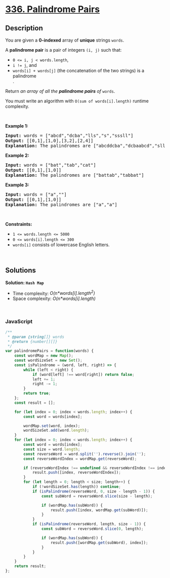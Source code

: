 # [336. Palindrome Pairs](https://leetcode.com/problems/palindrome-pairs)

## Description

<div class="elfjS" data-track-load="description_content"><p>You are given a <strong>0-indexed</strong> array of <strong>unique</strong> strings <code>words</code>.</p>

<p>A <strong>palindrome pair</strong> is a pair of integers <code>(i, j)</code> such that:</p>

<ul>
	<li><code>0 &lt;= i, j &lt; words.length</code>,</li>
	<li><code>i != j</code>, and</li>
	<li><code>words[i] + words[j]</code> (the concatenation of the two strings) is a <span data-keyword="palindrome-string" class=" cursor-pointer relative text-dark-blue-s text-sm"><div class="popover-wrapper inline-block" data-headlessui-state=""><div><div aria-expanded="false" data-headlessui-state="" id="headlessui-popover-button-:rl:"><div>palindrome</div></div><div style="position: fixed; z-index: 40; inset: 0px auto auto 0px; transform: translate(78px, 344px);"></div></div></div></span>.</li>
</ul>

<p>Return <em>an array of all the <strong>palindrome pairs</strong> of </em><code>words</code>.</p>

<p>You must write an algorithm with&nbsp;<code>O(sum of words[i].length)</code>&nbsp;runtime complexity.</p>

<p>&nbsp;</p>
<p><strong class="example">Example 1:</strong></p>

<pre><strong>Input:</strong> words = ["abcd","dcba","lls","s","sssll"]
<strong>Output:</strong> [[0,1],[1,0],[3,2],[2,4]]
<strong>Explanation:</strong> The palindromes are ["abcddcba","dcbaabcd","slls","llssssll"]
</pre>

<p><strong class="example">Example 2:</strong></p>

<pre><strong>Input:</strong> words = ["bat","tab","cat"]
<strong>Output:</strong> [[0,1],[1,0]]
<strong>Explanation:</strong> The palindromes are ["battab","tabbat"]
</pre>

<p><strong class="example">Example 3:</strong></p>

<pre><strong>Input:</strong> words = ["a",""]
<strong>Output:</strong> [[0,1],[1,0]]
<strong>Explanation:</strong> The palindromes are ["a","a"]
</pre>

<p>&nbsp;</p>
<p><strong>Constraints:</strong></p>

<ul>
	<li><code>1 &lt;= words.length &lt;= 5000</code></li>
	<li><code>0 &lt;= words[i].length &lt;= 300</code></li>
	<li><code>words[i]</code> consists of lowercase English letters.</li>
</ul>
</div>

<p>&nbsp;</p>

## Solutions

**Solution: `Hash Map`**
- Time complexity: <em>O(n*words[i].length<sup>2</sup>)</em>
- Space complexity: <em>O(n*words[i].length)</em>

<p>&nbsp;</p>

### **JavaScript**

```js
/**
 * @param {string[]} words
 * @return {number[][]}
 */
var palindromePairs = function(words) {
    const wordMap = new Map();
    const wordSizeSet = new Set();
    const isPalindrome = (word, left, right) => {
        while (left < right) {
            if (word[left] !== word[right]) return false;
            left += 1;
            right -= 1;
        }
        return true;
    };
    const result = [];

    for (let index = 0; index < words.length; index++) {
        const word = words[index];

        wordMap.set(word, index);
        wordSizeSet.add(word.length);
    }
    for (let index = 0; index < words.length; index++) {
        const word = words[index];
        const size = word.length;
        const reverseWord = word.split('').reverse().join('');
        const reverseWordIndex = wordMap.get(reverseWord);

        if (reverseWordIndex !== undefined && reverseWordIndex !== index) {
            result.push([index, reverseWordIndex]);
        }
        for (let length = 0; length < size; length++) {
            if (!wordSizeSet.has(length)) continue;
            if (isPalindrome(reverseWord, 0, size - length - 1)) {
                const subWord = reverseWord.slice(size - length);

                if (wordMap.has(subWord)) {
                    result.push([index, wordMap.get(subWord)]);
                }
            }
            if (isPalindrome(reverseWord, length, size - 1)) {
                const subWord = reverseWord.slice(0, length);

                if (wordMap.has(subWord)) {
                    result.push([wordMap.get(subWord), index]);
                }
            }
        }
    }
    return result;
};
```
